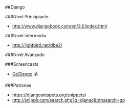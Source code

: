 ##Django

###Nivel Principiante
- http://www.djangobook.com/en/2.0/index.html

###Nivel Intermedio
- http://lightbird.net/dbe2/

###Nivel Avanzado

###Screencasts
- [GoDjango](https://godjango.com/) :moneybag:
 
###Patrones
- https://djangosnippets.org/snippets/
- http://snipplr.com/search.php?q=django&btnsearch=go
